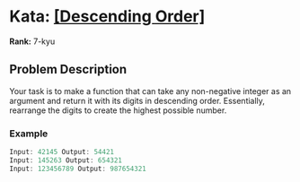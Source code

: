 # Kata: [\[Descending Order\]](https://www.codewars.com/kata/5467e4d82edf8bbf40000155)

**Rank:** 7-kyu

## Problem Description
Your task is to make a function that can take any non-negative integer as an argument and return it with its digits in descending order. Essentially, rearrange the digits to create the highest possible number.

### Example

```javascript
Input: 42145 Output: 54421
Input: 145263 Output: 654321
Input: 123456789 Output: 987654321
